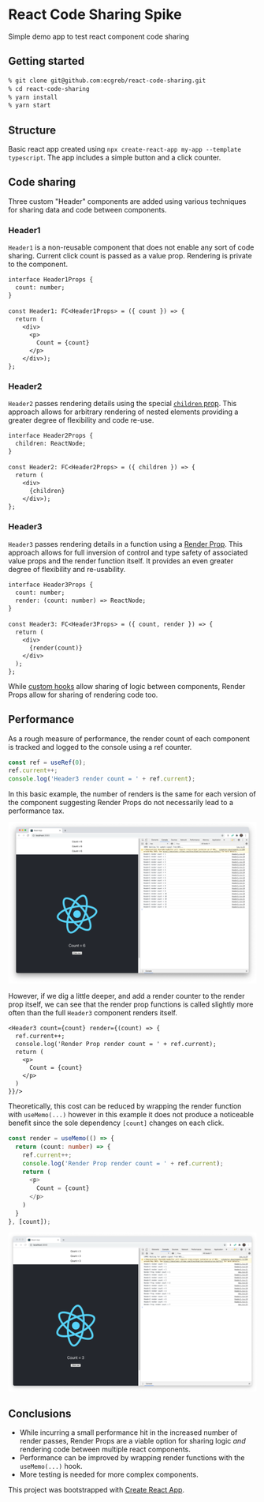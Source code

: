 # React Code Sharing Spike

Simple demo app to test react component code sharing

## Getting started

```bash
% git clone git@github.com:ecgreb/react-code-sharing.git
% cd react-code-sharing
% yarn install
% yarn start
```

## Structure

Basic react app created using `npx create-react-app my-app --template typescript`. The app includes a simple button and a click counter.

## Code sharing

Three custom "Header" components are added using various techniques for sharing data and code between components.

### Header1

`Header1` is a non-reusable component that does not enable any sort of code sharing. Current click count is passed as a value prop. Rendering is private to the component.

```tsx
interface Header1Props {
  count: number;
}

const Header1: FC<Header1Props> = ({ count }) => {
  return (
    <div>
      <p>
        Count = {count}
      </p>
    </div>);
};
```

### Header2

`Header2` passes rendering details using the special [`children` prop](https://reactjs.org/docs/composition-vs-inheritance.html). This approach allows for arbitrary rendering of nested elements providing a greater degree of flexibility and code re-use. 

```tsx
interface Header2Props {
  children: ReactNode;
}

const Header2: FC<Header2Props> = ({ children }) => {
  return (
    <div>
      {children}
    </div>);
};
```

### Header3
`Header3` passes rendering details in a function using a [Render Prop](https://reactjs.org/docs/render-props.html). This approach allows for full inversion of control and type safety of associated value props and the render function itself. It provides an even greater degree of flexibility and re-usability.

```tsx
interface Header3Props {
  count: number;
  render: (count: number) => ReactNode;
}

const Header3: FC<Header3Props> = ({ count, render }) => {
  return (
    <div>
      {render(count)}
    </div>
  );
};
```

While [custom hooks](https://reactjs.org/docs/hooks-custom.html) allow sharing of logic between components, Render Props allow for sharing of rendering code too.

## Performance

As a rough measure of performance, the render count of each component is tracked and logged to the console using a ref counter.

```ts
const ref = useRef(0);
ref.current++;
console.log('Header3 render count = ' + ref.current);
```

In this basic example, the number of renders is the same for each version of the component suggesting Render Props do not necessarily lead to a performance tax.

![](screen.png)

However, if we dig a little deeper, and add a render counter to the render prop itself, we can see that the render prop functions is called slightly more often than the full `Header3` component renders itself.

```tsx
<Header3 count={count} render={(count) => {
  ref.current++;
  console.log('Render Prop render count = ' + ref.current);
  return (
    <p>
      Count = {count}
    </p>
  )
}}/>
```

Theoretically, this cost can be reduced by wrapping the render function with `useMemo(...)` however in this example it does not produce a noticeable benefit since the sole dependency `[count]` changes on each click.

```ts
const render = useMemo(() => {
  return (count: number) => {
    ref.current++;
    console.log('Render Prop render count = ' + ref.current);
    return (
      <p>
        Count = {count}
      </p>
    )
  }
}, [count]);
```

![](screen2.png)

## Conclusions

* While incurring a small performance hit in the increased number of render passes, Render Props are a viable option for sharing logic _and_ rendering code between multiple react components.
* Performance can be improved by wrapping render functions with the `useMemo(...)` hook.
* More testing is needed for more complex components.

This project was bootstrapped with [Create React App](https://github.com/facebook/create-react-app).
